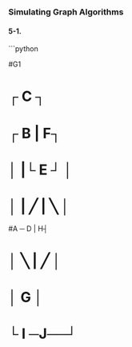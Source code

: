 <h3>Simulating Graph Algorithms</h3>

<h4>5-1.</h4> 
```python
  
#G1
#      ┌ C ┐
#  ┌ B   |   F┐
#  │ |└ E ┘ │
#  │ | ╱ | ╲  │
#A ─ D   |   H┤
#  │   ╲ | ╱  │
#  │     G    │   
#  └ I ─J──┘  
```
